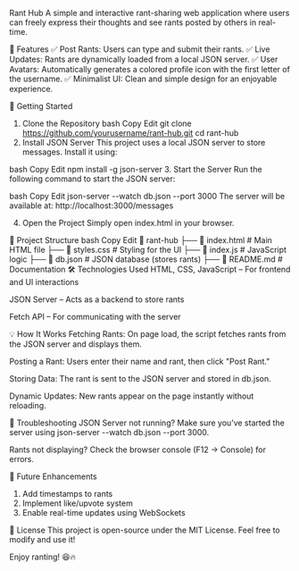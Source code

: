 Rant Hub 
A simple and interactive rant-sharing web application where users can freely express their thoughts and see rants posted by others in real-time.

📌 Features
✅ Post Rants: Users can type and submit their rants.
✅ Live Updates: Rants are dynamically loaded from a local JSON server.
✅ User Avatars: Automatically generates a colored profile icon with the first letter of the username.
✅ Minimalist UI: Clean and simple design for an enjoyable experience.

🚀 Getting Started
1. Clone the Repository
bash
Copy
Edit
git clone https://github.com/yourusername/rant-hub.git
cd rant-hub
2. Install JSON Server
This project uses a local JSON server to store messages. Install it using:

bash
Copy
Edit
npm install -g json-server
3. Start the Server
Run the following command to start the JSON server:

bash
Copy
Edit
json-server --watch db.json --port 3000
The server will be available at:
http://localhost:3000/messages

4. Open the Project
Simply open index.html in your browser.

📜 Project Structure
bash
Copy
Edit
📂 rant-hub
 ├── 📄 index.html       # Main HTML file
 ├── 📄 styles.css       # Styling for the UI
 ├── 📄 index.js         # JavaScript logic
 ├── 📄 db.json          # JSON database (stores rants)
 ├── 📄 README.md        # Documentation
🛠️ Technologies Used
HTML, CSS, JavaScript – For frontend and UI interactions

JSON Server – Acts as a backend to store rants

Fetch API – For communicating with the server

💡 How It Works
Fetching Rants: On page load, the script fetches rants from the JSON server and displays them.

Posting a Rant: Users enter their name and rant, then click "Post Rant."

Storing Data: The rant is sent to the JSON server and stored in db.json.

Dynamic Updates: New rants appear on the page instantly without reloading.

🐞 Troubleshooting
JSON Server not running? Make sure you’ve started the server using json-server --watch db.json --port 3000.

Rants not displaying? Check the browser console (F12 → Console) for errors.

📌 Future Enhancements
1. Add timestamps to rants
2. Implement like/upvote system
3. Enable real-time updates using WebSockets

📄 License
This project is open-source under the MIT License. Feel free to modify and use it!

Enjoy ranting! 😆🔥

